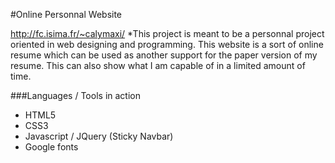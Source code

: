 #Online Personnal Website

http://fc.isima.fr/~calymaxi/
*This project is meant to be a personnal project oriented in web designing and programming. This website is a sort of online resume which can be used as another support for the paper version of my resume.
This can also show what I am capable of in a limited amount of time.


###Languages / Tools in action
- HTML5
- CSS3
- Javascript / JQuery (Sticky Navbar)
- Google fonts
